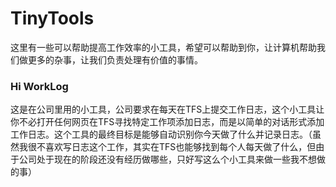 # TinyTools
这里有一些可以帮助提高工作效率的小工具，希望可以帮助到你，让计算机帮助我们做更多的杂事，让我们负责处理有价值的事情。
### Hi WorkLog
这是在公司里用的小工具，公司要求在每天在TFS上提交工作日志，这个小工具让你不必打开任何网页在TFS寻找特定工作项添加日志，而是以简单的对话形式添加工作日志。这个工具的最终目标是能够自动识别你今天做了什么并记录日志。（虽然我很不喜欢写日志这个工作，其实在TFS也能够找到每个人每天做了什么，但由于公司处于现在的阶段还没有经历做哪些，只好写这么个小工具来做一些我不想做的事）
